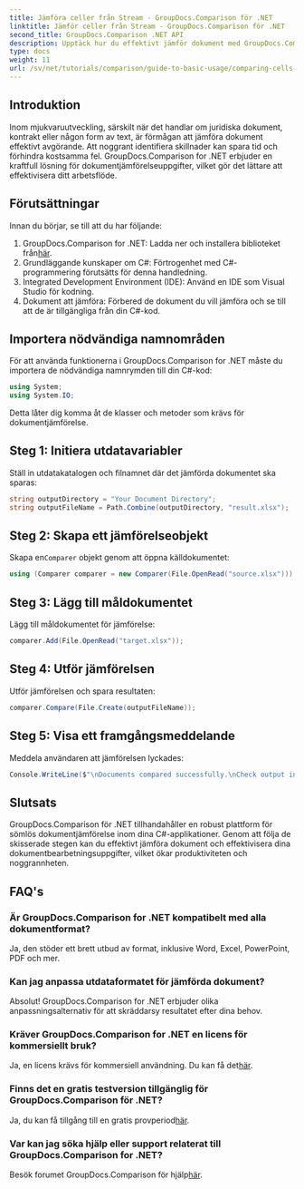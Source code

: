 ```yaml
---
title: Jämföra celler från Stream - GroupDocs.Comparison för .NET
linktitle: Jämför celler från Stream - GroupDocs.Comparison för .NET
second_title: GroupDocs.Comparison .NET API
description: Upptäck hur du effektivt jämför dokument med GroupDocs.Comparison för .NET. Den här omfattande guiden leder dig genom att importera namnområden, initiera jämförelsevariabler och utföra dokumentjämförelser steg för steg.
type: docs
weight: 11
url: /sv/net/tutorials/comparison/guide-to-basic-usage/comparing-cells-from-stream/
---
```

## Introduktion

Inom mjukvaruutveckling, särskilt när det handlar om juridiska dokument, kontrakt eller någon form av text, är förmågan att jämföra dokument effektivt avgörande. Att noggrant identifiera skillnader kan spara tid och förhindra kostsamma fel. GroupDocs.Comparison for .NET erbjuder en kraftfull lösning för dokumentjämförelseuppgifter, vilket gör det lättare att effektivisera ditt arbetsflöde.

## Förutsättningar

Innan du börjar, se till att du har följande:

1. GroupDocs.Comparison for .NET: Ladda ner och installera biblioteket från[här](https://releases.groupdocs.com/comparison/net/).
2. Grundläggande kunskaper om C#: Förtrogenhet med C#-programmering förutsätts för denna handledning.
3. Integrated Development Environment (IDE): Använd en IDE som Visual Studio för kodning.
4. Dokument att jämföra: Förbered de dokument du vill jämföra och se till att de är tillgängliga från din C#-kod.

## Importera nödvändiga namnområden

För att använda funktionerna i GroupDocs.Comparison for .NET måste du importera de nödvändiga namnrymden till din C#-kod:

```csharp
using System;
using System.IO;
```

Detta låter dig komma åt de klasser och metoder som krävs för dokumentjämförelse.

## Steg 1: Initiera utdatavariabler

Ställ in utdatakatalogen och filnamnet där det jämförda dokumentet ska sparas:

```csharp
string outputDirectory = "Your Document Directory";
string outputFileName = Path.Combine(outputDirectory, "result.xlsx");
```

## Steg 2: Skapa ett jämförelseobjekt

 Skapa en`Comparer` objekt genom att öppna källdokumentet:

```csharp
using (Comparer comparer = new Comparer(File.OpenRead("source.xlsx")))
```

## Steg 3: Lägg till måldokumentet

Lägg till måldokumentet för jämförelse:

```csharp
comparer.Add(File.OpenRead("target.xlsx"));
```

## Steg 4: Utför jämförelsen

Utför jämförelsen och spara resultaten:

```csharp
comparer.Compare(File.Create(outputFileName));
```

## Steg 5: Visa ett framgångsmeddelande

Meddela användaren att jämförelsen lyckades:

```csharp
Console.WriteLine($"\nDocuments compared successfully.\nCheck output in {outputDirectory}.");
```

## Slutsats

GroupDocs.Comparison för .NET tillhandahåller en robust plattform för sömlös dokumentjämförelse inom dina C#-applikationer. Genom att följa de skisserade stegen kan du effektivt jämföra dokument och effektivisera dina dokumentbearbetningsuppgifter, vilket ökar produktiviteten och noggrannheten.

## FAQ's

### Är GroupDocs.Comparison for .NET kompatibelt med alla dokumentformat?

Ja, den stöder ett brett utbud av format, inklusive Word, Excel, PowerPoint, PDF och mer.

### Kan jag anpassa utdataformatet för jämförda dokument?

Absolut! GroupDocs.Comparison for .NET erbjuder olika anpassningsalternativ för att skräddarsy resultatet efter dina behov.

### Kräver GroupDocs.Comparison for .NET en licens för kommersiellt bruk?

 Ja, en licens krävs för kommersiell användning. Du kan få det[här](https://purchase.groupdocs.com/buy).

### Finns det en gratis testversion tillgänglig för GroupDocs.Comparison för .NET?

 Ja, du kan få tillgång till en gratis provperiod[här](https://releases.groupdocs.com/).

### Var kan jag söka hjälp eller support relaterat till GroupDocs.Comparison for .NET?

 Besök forumet GroupDocs.Comparison för hjälp[här](https://forum.groupdocs.com/c/comparison/12).